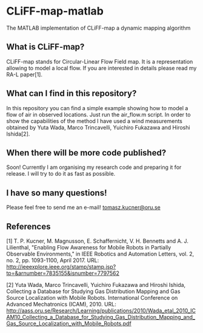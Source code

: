 # CLiFF-map-matlab
The MATLAB implementation of CLiFF-map a dynamic mapping algorithm

## What is CLiFF-map?
CLiFF-map stands for Circular-Linear Flow Field map. It is a representation allowing to model a local flow. If you are interested in details please read my RA-L paper[1].

## What can I find in this repository?
In this repository you can find a simple example showing how to model a flow of air in observed locations. Just run the air_flow.m script. In order to show the capabilities of the method I have used a wind measurements obtained by Yuta Wada, Marco Trincavelli, Yuichiro Fukazawa and Hiroshi Ishida[2].

## When there will be more code published?
Soon! 
Currently I am organising my research code and preparing it for release. I will try to do it as fast as possible.

## I have so many questions!
Please feel free to send me an e-mail!
tomasz.kucner@oru.se

## References
[1] T. P. Kucner, M. Magnusson, E. Schaffernicht, V. H. Bennetts and A. J. Lilienthal, "Enabling Flow Awareness for Mobile Robots in Partially Observable Environments," in IEEE Robotics and Automation Letters, vol. 2, no. 2, pp. 1093-1100, April 2017.
URL: http://ieeexplore.ieee.org/stamp/stamp.jsp?tp=&arnumber=7835155&isnumber=7797562

[2] Yuta Wada, Marco Trincavelli, Yuichiro Fukazawa and Hiroshi Ishida, Collecting a Database for Studying Gas Distribution Mapping and Gas Source Localization with Mobile Robots. International Conference on Advanced Mechatronics (ICAM), 2010.
URL: http://aass.oru.se/Research/Learning/publications/2010/Wada_etal_2010_ICAM10_Collecting_a_Database_for_Studying_Gas_Distribution_Mapping_and_Gas_Source_Localization_with_Mobile_Robots.pdf
